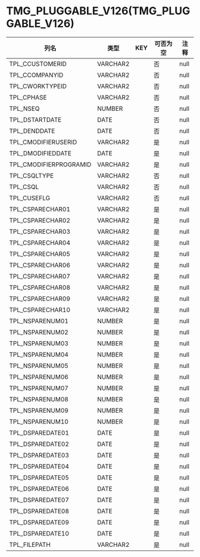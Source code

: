 # TMG_PLUGGABLE_V126(TMG_PLUGGABLE_V126)
| 列名   | 类型   | KEY  | 可否为空 | 注释   |
| ---- | ---- | ---- | ---- | ---- |
|TPL_CCUSTOMERID|VARCHAR2||否|null|
|TPL_CCOMPANYID|VARCHAR2||否|null|
|TPL_CWORKTYPEID|VARCHAR2||否|null|
|TPL_CPHASE|VARCHAR2||否|null|
|TPL_NSEQ|NUMBER||否|null|
|TPL_DSTARTDATE|DATE||否|null|
|TPL_DENDDATE|DATE||否|null|
|TPL_CMODIFIERUSERID|VARCHAR2||是|null|
|TPL_DMODIFIEDDATE|DATE||是|null|
|TPL_CMODIFIERPROGRAMID|VARCHAR2||是|null|
|TPL_CSQLTYPE|VARCHAR2||否|null|
|TPL_CSQL|VARCHAR2||否|null|
|TPL_CUSEFLG|VARCHAR2||否|null|
|TPL_CSPARECHAR01|VARCHAR2||是|null|
|TPL_CSPARECHAR02|VARCHAR2||是|null|
|TPL_CSPARECHAR03|VARCHAR2||是|null|
|TPL_CSPARECHAR04|VARCHAR2||是|null|
|TPL_CSPARECHAR05|VARCHAR2||是|null|
|TPL_CSPARECHAR06|VARCHAR2||是|null|
|TPL_CSPARECHAR07|VARCHAR2||是|null|
|TPL_CSPARECHAR08|VARCHAR2||是|null|
|TPL_CSPARECHAR09|VARCHAR2||是|null|
|TPL_CSPARECHAR10|VARCHAR2||是|null|
|TPL_NSPARENUM01|NUMBER||是|null|
|TPL_NSPARENUM02|NUMBER||是|null|
|TPL_NSPARENUM03|NUMBER||是|null|
|TPL_NSPARENUM04|NUMBER||是|null|
|TPL_NSPARENUM05|NUMBER||是|null|
|TPL_NSPARENUM06|NUMBER||是|null|
|TPL_NSPARENUM07|NUMBER||是|null|
|TPL_NSPARENUM08|NUMBER||是|null|
|TPL_NSPARENUM09|NUMBER||是|null|
|TPL_NSPARENUM10|NUMBER||是|null|
|TPL_DSPAREDATE01|DATE||是|null|
|TPL_DSPAREDATE02|DATE||是|null|
|TPL_DSPAREDATE03|DATE||是|null|
|TPL_DSPAREDATE04|DATE||是|null|
|TPL_DSPAREDATE05|DATE||是|null|
|TPL_DSPAREDATE06|DATE||是|null|
|TPL_DSPAREDATE07|DATE||是|null|
|TPL_DSPAREDATE08|DATE||是|null|
|TPL_DSPAREDATE09|DATE||是|null|
|TPL_DSPAREDATE10|DATE||是|null|
|TPL_FILEPATH|VARCHAR2||是|null|
